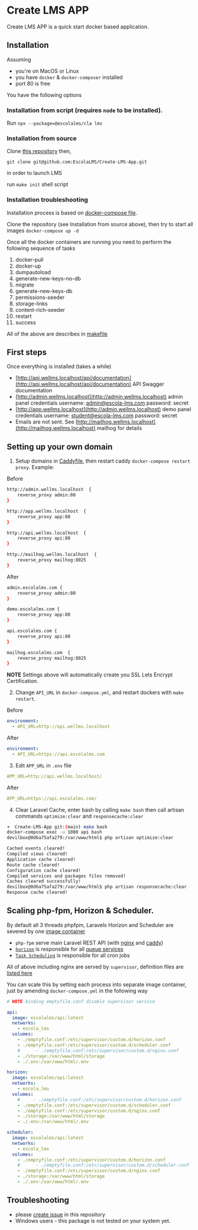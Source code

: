 # Create LMS APP

Create LMS APP is a quick start docker based application.

## Installation

Assuming

- you're on MacOS or Linux
- you have `docker` & `docker-composer` installed
- port 80 is free

You have the following options

### Installation from script (requires `node` to be installed).

Run `npx --package=@escolalms/cla lms`

### Installation from source

Clone [this repository](https://github.com/EscolaLMS/Create-LMS-App) then,

`git clone git@github.com:EscolaLMS/Create-LMS-App.git`

in order to launch LMS

run `make init` shell script

### Installation troubleshooting

Installation process is based on [docker-compose file](https://github.com/EscolaLMS/Create-LMS-App/blob/main/docker-compose.yml).

Clone the repository (see Installation from source above), then try to start all images `docker-compose up -d`

Once all the docker containers are running you need to perform the following sequence of tasks

1. docker-pull
2. docker-up
3. dumpautoload
4. generate-new-keys-no-db
5. migrate
6. generate-new-keys-db
7. permissions-seeder
8. storage-links
9. content-rich-seeder
10. restart
11. success

All of the above are describes in [makefile](https://github.com/EscolaLMS/Create-LMS-App/blob/main/makefile)

## First steps

Once everything is installed (takes a while)

- [http://api.wellms.localhost/api/documentation](http://api.wellms.localhost/api/documentation) API Swagger documentation
- [http://admin.wellms.localhost](http://admin.wellms.localhost) admin panel credentials username: admin@escola-lms.com password: secret
- [http://app.wellms.localhost](http://admin.wellms.localhost) demo panel credentials username: student@escola-lms.com password: secret
- Emails are not sent. See [http://mailhog.wellms.localhost](http://mailhog.wellms.localhost) mailhog for details

## Setting up your own domain

1. Setup domains in [Caddyfile](https://caddyserver.com/docs/caddyfile), then restart caddy `docker-compose restart proxy`. Example:

Before

```bash
http://admin.wellms.localhost  {
	reverse_proxy admin:80
}

http://app.wellms.localhost  {
	reverse_proxy app:80
}

http://api.wellms.localhost  {
	reverse_proxy api:80
}

http://mailhog.wellms.localhost  {
	reverse_proxy mailhog:8025
}
```

After

```bash
admin.escolalms.com {
	reverse_proxy admin:80
}

demo.escolalms.com {
	reverse_proxy app:80
}

api.escolalms.com {
	reverse_proxy api:80
}

mailhog.escolalms.com  {
	reverse_proxy mailhog:8025
}
```

**NOTE** Settings above will automatically create you SSL Lets Encrypt Certification.

2. Change `API_URL` in `docker-compose.yml`, and restart dockers with `make restart`.

Before

```yml
environment:
  - API_URL=http://api.wellms.localhost
```

After

```yml
environment:
  - API_URL=https://api.escolalms.com
```

3. Edit `APP_URL` in `.env` file

```yml
APP_URL=http://api.wellms.localhost/
```

After

```yml
APP_URL=https://api.escolalms.com/
```

4. Clear Laravel Cache, enter bash by calling `make bash` then call artisan commands `optimize:clear` and `responsecache:clear`

```bash
➜  Create-LMS-App git:(main) make bash
docker-compose exec -u 1000 api bash
devilbox@0d6a75afa279:/var/www/html$ php artisan optimize:clear

Cached events cleared!
Compiled views cleared!
Application cache cleared!
Route cache cleared!
Configuration cache cleared!
Compiled services and packages files removed!
Caches cleared successfully!
devilbox@0d6a75afa279:/var/www/html$ php artisan responsecache:clear
Response cache cleared!
```

## Scaling php-fpm, Horizon & Scheduler.

By default all 3 threads phpfpm, Laravels Horizon and Scheduler are severed by one [image container](https://github.com/EscolaLMS/API/blob/develop/Dockerfile)

- `php-fpm` serve main Laravel REST API (with [nginx](https://github.com/EscolaLMS/API/tree/develop/docker/conf/nginx) and [caddy](https://github.com/EscolaLMS/Create-LMS-App/blob/main/Caddyfile))
- [`horizon`](https://laravel.com/docs/9.x/horizon) is responsible for all [queue services](https://laravel.com/docs/9.x/queues)
- [`Task Scheduling`](https://laravel.com/docs/9.x/scheduling) is responsible for all cron jobs

All of above including nginx are served by `supervisor`, definition files are [listed here](https://github.com/EscolaLMS/API/tree/develop/docker/conf/supervisor)

You can scale this by setting each process into separate image container, just by amending `docker-compose.yml` in the following way

```yml
# NOTE binding emptyfile.conf disable supervisor service

api:
  image: escolalms/api:latest
  networks:
    - escola_lms
  volumes:
    - ./emptyfile.conf:/etc/supervisor/custom.d/horizon.conf
    - ./emptyfile.conf:/etc/supervisor/custom.d/scheduler.conf
    #      - ./emptyfile.conf:/etc/supervisor/custom.d/nginx.conf
    - ./storage:/var/www/html/storage
    - ./.env:/var/www/html/.env

horizon:
  image: escolalms/api:latest
  networks:
    - escola_lms
  volumes:
    #     - ./emptyfile.conf:/etc/supervisor/custom.d/horizon.conf
    - ./emptyfile.conf:/etc/supervisor/custom.d/scheduler.conf
    - ./emptyfile.conf:/etc/supervisor/custom.d/nginx.conf
    - ./storage:/var/www/html/storage
    - ./.env:/var/www/html/.env

scheduler:
  image: escolalms/api:latest
  networks:
    - escola_lms
  volumes:
    - ./emptyfile.conf:/etc/supervisor/custom.d/horizon.conf
    #      - ./emptyfile.conf:/etc/supervisor/custom.d/scheduler.conf
    - ./emptyfile.conf:/etc/supervisor/custom.d/nginx.conf
    - ./storage:/var/www/html/storage
    - ./.env:/var/www/html/.env
```

## Troubleshooting

- please [create issue](https://github.com/EscolaLMS/Create-LMS-App/issues) in this repository
- Windows users - this package is not tested on your system yet.
